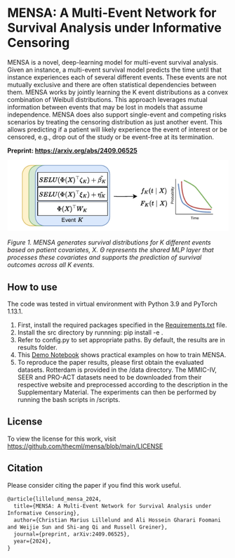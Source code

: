 # MENSA: A Multi-Event Network for Survival Analysis under Informative Censoring

MENSA is a novel, deep-learning model for multi-event survival analysis. Given an instance, a multi-event survival model predicts the time until that instance experiences each of several different events. These events are not mutually exclusive and there are often statistical dependencies between them. MENSA works by jointly learning the K event distributions as a convex combination of Weibull distributions. This approach leverages mutual information between events that may be lost in models that assume independence. MENSA does also support single-event and competing risks scenarios by treating the censoring distribution as just another event. This allows predicting if a patient will likely experience the event of interest or be censored, e.g., drop out of the study or be event-free at its termination.

<b>Preprint: https://arxiv.org/abs/2409.06525</b>

<p align="left"><img src="https://github.com/thecml/mensa/blob/main/mensa.png">
  
*Figure 1. MENSA generates survival distributions for K different events based on patient covariates, X. Θ represents the shared MLP layer that processes these covariates and
supports the prediction of survival outcomes across all K events.*

How to use
--------
The code was tested in virtual environment with Python 3.9 and PyTorch 1.13.1.

1. First, install the required packages specified in the [Requirements.txt](https://github.com/thecml/mensa/blob/main/requirements.txt) file.
2. Install the src directory by runnning: pip install -e .
3. Refer to config.py to set appropriate paths. By default, the results are in results folder.
4. This [Demo Notebook](https://github.com/thecml/mensa/blob/main/src/notebooks/demo.ipynb) shows practical examples on how to train MENSA.
5. To reproduce the paper results, please first obtain the evaluated datasets. Rotterdam is provided in the /data directory. The MIMIC-IV, SEER and PRO-ACT datasets need to be downloaded from their respective website and preprocessed according to the description in the Supplementary Material. The experiments can then be performed by running the bash scripts in /scripts.

License
--------
To view the license for this work, visit https://github.com/thecml/mensa/blob/main/LICENSE

Citation
--------
Please consider citing the paper if you find this work useful.
 
```
@article{lillelund_mensa_2024,
  title={MENSA: A Multi-Event Network for Survival Analysis under Informative Censoring}, 
  author={Christian Marius Lillelund and Ali Hossein Gharari Foomani and Weijie Sun and Shi-ang Qi and Russell Greiner},
  journal={preprint, arXiv:2409.06525},
  year={2024},
}
```
